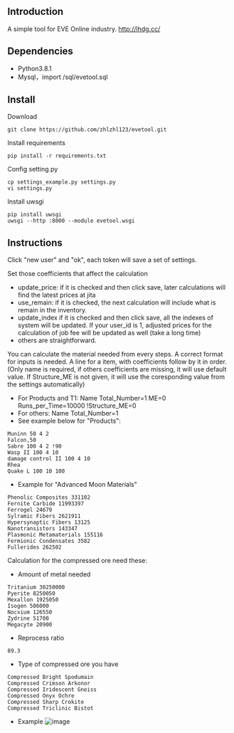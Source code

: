 ## Introduction

A simple tool for EVE Online industry.
http://lhdg.cc/

## Dependencies

- Python3.8.1
- Mysql，import /sql/evetool.sql

## Install
Download
```
git clone https://github.com/zhlzhl123/evetool.git
```
Install requirements
```
pip install -r requirements.txt
```
Config setting.py
```
cp settings_example.py settings.py
vi settings.py
```
Install uwsgi
```
pip install uwsgi
uwsgi --http :8000 --module evetool.wsgi
```

## Instructions

Click "new user" and "ok", each token will save a set of settings.

Set those coefficients that affect the calculation

- update_price: if it is checked and then click save, later calculations will find the latest prices at jita
- use_remain: if it is checked, the next calculation will include what is remain in the inventory.
- update_index if it is checked and then click save, all the indexes of system will be updated. If your user_id is 1, adjusted prices for the calculation of job fee will be updated as well (take a long time)
- others are straightforward.

You can calculate the material needed from every steps. A correct format for inputs is needed. A line for a item, with coefficients follow by it in order. (Only name is required, if others coefficients are missing, it will use default value. If Structure_ME is not given, it will use the coresponding value from the settings automatically)
- For Products and T1: Name Total_Number=1 ME=0 Runs_per_Time=10000 !Structure_ME=0
- For others: Name Total_Number=1
- See example below for "Products":
```
Muninn 50 4 2
Falcon,50
Sabre 100 4 2 !90
Wasp II 100 4 10
damage control II 100 4 10
Rhea
Quake L 100 10 100
```
- Example for "Advanced Moon Materials"
```
Phenolic Composites 331102
Fernite Carbide 11993397
Ferrogel 24679
Sylramic Fibers 2621911
Hypersynaptic Fibers 13125
Nanotransistors 143347
Plasmonic Metamaterials 155116
Fermionic Condensates 3582
Fullerides 262502
```
Calculation for the compressed ore need these:
- Amount of metal needed
```
Tritanium 30250000
Pyerite 8250050
Mexallon 1925050
Isogen 506000
Nocxium 126550
Zydrine 51700
Megacyte 20900
```
- Reprocess ratio
```
89.3
```
- Type of compressed ore you have
```
Compressed Bright Spodumain
Compressed Crimson Arkonor
Compressed Iridescent Gneiss
Compressed Onyx Ochre
Compressed Sharp Crokite
Compressed Triclinic Bistot
```
- Example
![image](https://github.com/zhlzhl123/evetool/blob/master/example/1.jpg)
